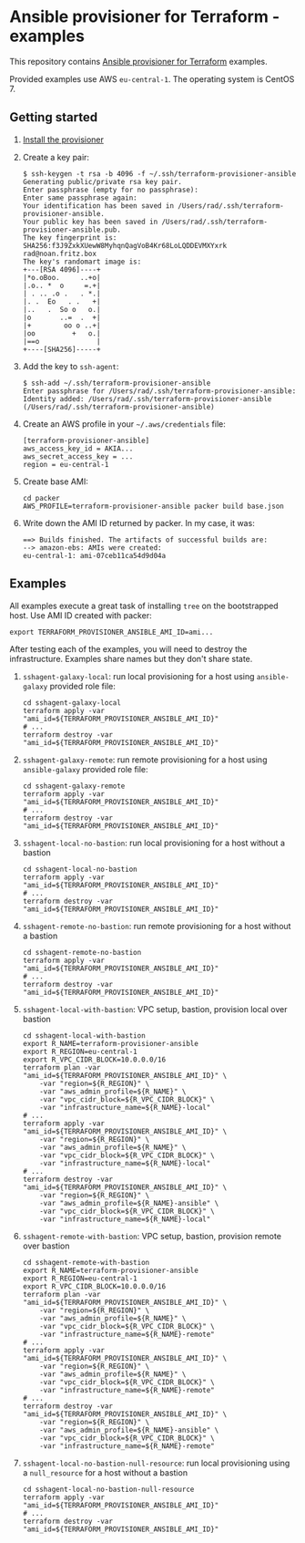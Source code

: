 # Ansible provisioner for Terraform - examples

This repository contains [Ansible provisioner for Terraform](https://github.com/radekg/terraform-provisioner-ansible) examples.

Provided examples use AWS `eu-central-1`. The operating system is CentOS 7.

## Getting started

1. [Install the provisioner](https://github.com/radekg/terraform-provisioner-ansible#installation)
2. Create a key pair:
    
    ```
    $ ssh-keygen -t rsa -b 4096 -f ~/.ssh/terraform-provisioner-ansible
    Generating public/private rsa key pair.
    Enter passphrase (empty for no passphrase):
    Enter same passphrase again:
    Your identification has been saved in /Users/rad/.ssh/terraform-provisioner-ansible.
    Your public key has been saved in /Users/rad/.ssh/terraform-provisioner-ansible.pub.
    The key fingerprint is:
    SHA256:f3J9ZxkXUewW8MyhqnQagVoB4Kr68LoLQDDEVMXYxrk rad@noan.fritz.box
    The key's randomart image is:
    +---[RSA 4096]----+
    |*o.oBoo.     ..+o|
    |.o.. *  o     =.+|
    | . .. .o .   . *.|
    |. .  Eo   . .   +|
    |..   .  So o   o.|
    |o       ..=  .  +|
    |+        oo o ..+|
    |oo         +   o.|
    |==o              |
    +----[SHA256]-----+
    ```
    
3. Add the key to `ssh-agent`:
    
    ```
    $ ssh-add ~/.ssh/terraform-provisioner-ansible
    Enter passphrase for /Users/rad/.ssh/terraform-provisioner-ansible:
    Identity added: /Users/rad/.ssh/terraform-provisioner-ansible (/Users/rad/.ssh/terraform-provisioner-ansible)
    ```

4. Create an AWS profile in your `~/.aws/credentials` file:

    ```
    [terraform-provisioner-ansible]
    aws_access_key_id = AKIA...
    aws_secret_access_key = ...
    region = eu-central-1
    ```

5. Create base AMI:

    ```
    cd packer
    AWS_PROFILE=terraform-provisioner-ansible packer build base.json
    ```

6. Write down the AMI ID returned by packer. In my case, it was:

    ```
    ==> Builds finished. The artifacts of successful builds are:
    --> amazon-ebs: AMIs were created:
    eu-central-1: ami-07ceb11ca54d9d04a
    ```

## Examples

All examples execute a great task of installing `tree` on the bootstrapped host. Use AMI ID created with packer:

    export TERRAFORM_PROVISIONER_ANSIBLE_AMI_ID=ami...

After testing each of the examples, you will need to destroy the infrastructure. Examples share names but they don't share state.

1. `sshagent-galaxy-local`: run local provisioning for a host using `ansible-galaxy` provided role file:

    ```
    cd sshagent-galaxy-local
    terraform apply -var "ami_id=${TERRAFORM_PROVISIONER_ANSIBLE_AMI_ID}"
    # ...
    terraform destroy -var "ami_id=${TERRAFORM_PROVISIONER_ANSIBLE_AMI_ID}"
    ```

2. `sshagent-galaxy-remote`: run remote provisioning for a host using `ansible-galaxy` provided role file:

    ```
    cd sshagent-galaxy-remote
    terraform apply -var "ami_id=${TERRAFORM_PROVISIONER_ANSIBLE_AMI_ID}"
    # ...
    terraform destroy -var "ami_id=${TERRAFORM_PROVISIONER_ANSIBLE_AMI_ID}"
    ```

3. `sshagent-local-no-bastion`: run local provisioning for a host without a bastion
    
    ```
    cd sshagent-local-no-bastion
    terraform apply -var "ami_id=${TERRAFORM_PROVISIONER_ANSIBLE_AMI_ID}"
    # ...
    terraform destroy -var "ami_id=${TERRAFORM_PROVISIONER_ANSIBLE_AMI_ID}"
    ```

4. `sshagent-remote-no-bastion`: run remote provisioning for a host without a bastion

    ```
    cd sshagent-remote-no-bastion
    terraform apply -var "ami_id=${TERRAFORM_PROVISIONER_ANSIBLE_AMI_ID}"
    # ...
    terraform destroy -var "ami_id=${TERRAFORM_PROVISIONER_ANSIBLE_AMI_ID}"
    ```

5. `sshagent-local-with-bastion`: VPC setup, bastion, provision local over bastion
    
    ```
    cd sshagent-local-with-bastion
    export R_NAME=terraform-provisioner-ansible
    export R_REGION=eu-central-1
    export R_VPC_CIDR_BLOCK=10.0.0.0/16
    terraform plan -var "ami_id=${TERRAFORM_PROVISIONER_ANSIBLE_AMI_ID}" \
        -var "region=${R_REGION}" \
        -var "aws_admin_profile=${R_NAME}" \
        -var "vpc_cidr_block=${R_VPC_CIDR_BLOCK}" \
        -var "infrastructure_name=${R_NAME}-local"
    # ...
    terraform apply -var "ami_id=${TERRAFORM_PROVISIONER_ANSIBLE_AMI_ID}" \
        -var "region=${R_REGION}" \
        -var "aws_admin_profile=${R_NAME}" \
        -var "vpc_cidr_block=${R_VPC_CIDR_BLOCK}" \
        -var "infrastructure_name=${R_NAME}-local"
    # ...
    terraform destroy -var "ami_id=${TERRAFORM_PROVISIONER_ANSIBLE_AMI_ID}" \
        -var "region=${R_REGION}" \
        -var "aws_admin_profile=${R_NAME}-ansible" \
        -var "vpc_cidr_block=${R_VPC_CIDR_BLOCK}" \
        -var "infrastructure_name=${R_NAME}-local"
    ```

6. `sshagent-remote-with-bastion`: VPC setup, bastion, provision remote over bastion
    
    ```
    cd sshagent-remote-with-bastion
    export R_NAME=terraform-provisioner-ansible
    export R_REGION=eu-central-1
    export R_VPC_CIDR_BLOCK=10.0.0.0/16
    terraform plan -var "ami_id=${TERRAFORM_PROVISIONER_ANSIBLE_AMI_ID}" \
        -var "region=${R_REGION}" \
        -var "aws_admin_profile=${R_NAME}" \
        -var "vpc_cidr_block=${R_VPC_CIDR_BLOCK}" \
        -var "infrastructure_name=${R_NAME}-remote"
    # ...
    terraform apply -var "ami_id=${TERRAFORM_PROVISIONER_ANSIBLE_AMI_ID}" \
        -var "region=${R_REGION}" \
        -var "aws_admin_profile=${R_NAME}" \
        -var "vpc_cidr_block=${R_VPC_CIDR_BLOCK}" \
        -var "infrastructure_name=${R_NAME}-remote"
    # ...
    terraform destroy -var "ami_id=${TERRAFORM_PROVISIONER_ANSIBLE_AMI_ID}" \
        -var "region=${R_REGION}" \
        -var "aws_admin_profile=${R_NAME}-ansible" \
        -var "vpc_cidr_block=${R_VPC_CIDR_BLOCK}" \
        -var "infrastructure_name=${R_NAME}-remote"
    ```

7. `sshagent-local-no-bastion-null-resource`: run local provisioning using a `null_resource` for a host without a bastion
    
    ```
    cd sshagent-local-no-bastion-null-resource
    terraform apply -var "ami_id=${TERRAFORM_PROVISIONER_ANSIBLE_AMI_ID}"
    # ...
    terraform destroy -var "ami_id=${TERRAFORM_PROVISIONER_ANSIBLE_AMI_ID}"
    ```